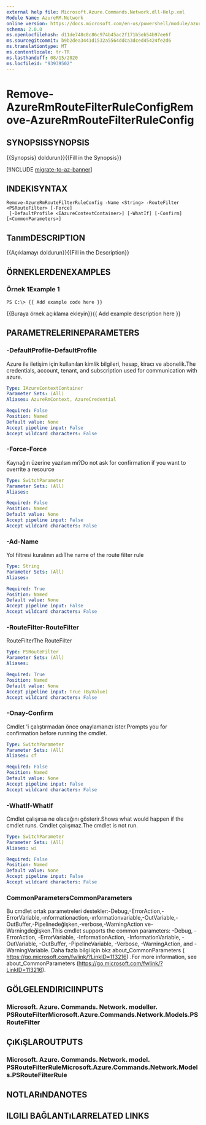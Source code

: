 ```yaml
---
external help file: Microsoft.Azure.Commands.Network.dll-Help.xml
Module Name: AzureRM.Network
online version: https://docs.microsoft.com/en-us/powershell/module/azurerm.network/remove-azurermroutefilterruleconfig
schema: 2.0.0
ms.openlocfilehash: d11de748c8c86c974b45ac2f171b5eb54b97ee6f
ms.sourcegitcommit: b9b2dea3441d1532a5564ddca3dced45424fe2d6
ms.translationtype: MT
ms.contentlocale: tr-TR
ms.lasthandoff: 08/15/2020
ms.locfileid: "93939502"
---
```

# <span data-ttu-id="c4cf9-101">Remove-AzureRmRouteFilterRuleConfig</span><span class="sxs-lookup"><span data-stu-id="c4cf9-101">Remove-AzureRmRouteFilterRuleConfig</span></span>

## <span data-ttu-id="c4cf9-102">SYNOPSIS</span><span class="sxs-lookup"><span data-stu-id="c4cf9-102">SYNOPSIS</span></span>
<span data-ttu-id="c4cf9-103">{{Synopsis} doldurun}}</span><span class="sxs-lookup"><span data-stu-id="c4cf9-103">{{Fill in the Synopsis}}</span></span>

[!INCLUDE [migrate-to-az-banner](../../includes/migrate-to-az-banner.md)]

## <span data-ttu-id="c4cf9-104">INDEKI</span><span class="sxs-lookup"><span data-stu-id="c4cf9-104">SYNTAX</span></span>

```
Remove-AzureRmRouteFilterRuleConfig -Name <String> -RouteFilter <PSRouteFilter> [-Force]
 [-DefaultProfile <IAzureContextContainer>] [-WhatIf] [-Confirm] [<CommonParameters>]
```

## <span data-ttu-id="c4cf9-105">Tanım</span><span class="sxs-lookup"><span data-stu-id="c4cf9-105">DESCRIPTION</span></span>
<span data-ttu-id="c4cf9-106">{{Açıklamayı doldurun}}</span><span class="sxs-lookup"><span data-stu-id="c4cf9-106">{{Fill in the Description}}</span></span>

## <span data-ttu-id="c4cf9-107">ÖRNEKLERDEN</span><span class="sxs-lookup"><span data-stu-id="c4cf9-107">EXAMPLES</span></span>

### <span data-ttu-id="c4cf9-108">Örnek 1</span><span class="sxs-lookup"><span data-stu-id="c4cf9-108">Example 1</span></span>
```
PS C:\> {{ Add example code here }}
```

<span data-ttu-id="c4cf9-109">{{Buraya örnek açıklama ekleyin}}</span><span class="sxs-lookup"><span data-stu-id="c4cf9-109">{{ Add example description here }}</span></span>

## <span data-ttu-id="c4cf9-110">PARAMETRELERINE</span><span class="sxs-lookup"><span data-stu-id="c4cf9-110">PARAMETERS</span></span>

### <span data-ttu-id="c4cf9-111">-DefaultProfile</span><span class="sxs-lookup"><span data-stu-id="c4cf9-111">-DefaultProfile</span></span>
<span data-ttu-id="c4cf9-112">Azure ile iletişim için kullanılan kimlik bilgileri, hesap, kiracı ve abonelik.</span><span class="sxs-lookup"><span data-stu-id="c4cf9-112">The credentials, account, tenant, and subscription used for communication with azure.</span></span>

```yaml
Type: IAzureContextContainer
Parameter Sets: (All)
Aliases: AzureRmContext, AzureCredential

Required: False
Position: Named
Default value: None
Accept pipeline input: False
Accept wildcard characters: False
```

### <span data-ttu-id="c4cf9-113">-Force</span><span class="sxs-lookup"><span data-stu-id="c4cf9-113">-Force</span></span>
<span data-ttu-id="c4cf9-114">Kaynağın üzerine yazılsın mı?</span><span class="sxs-lookup"><span data-stu-id="c4cf9-114">Do not ask for confirmation if you want to overrite a resource</span></span>

```yaml
Type: SwitchParameter
Parameter Sets: (All)
Aliases: 

Required: False
Position: Named
Default value: None
Accept pipeline input: False
Accept wildcard characters: False
```

### <span data-ttu-id="c4cf9-115">-Ad</span><span class="sxs-lookup"><span data-stu-id="c4cf9-115">-Name</span></span>
<span data-ttu-id="c4cf9-116">Yol filtresi kuralının adı</span><span class="sxs-lookup"><span data-stu-id="c4cf9-116">The name of the route filter rule</span></span>

```yaml
Type: String
Parameter Sets: (All)
Aliases: 

Required: True
Position: Named
Default value: None
Accept pipeline input: False
Accept wildcard characters: False
```

### <span data-ttu-id="c4cf9-117">-RouteFilter</span><span class="sxs-lookup"><span data-stu-id="c4cf9-117">-RouteFilter</span></span>
<span data-ttu-id="c4cf9-118">RouteFilter</span><span class="sxs-lookup"><span data-stu-id="c4cf9-118">The RouteFilter</span></span>

```yaml
Type: PSRouteFilter
Parameter Sets: (All)
Aliases: 

Required: True
Position: Named
Default value: None
Accept pipeline input: True (ByValue)
Accept wildcard characters: False
```

### <span data-ttu-id="c4cf9-119">-Onay</span><span class="sxs-lookup"><span data-stu-id="c4cf9-119">-Confirm</span></span>
<span data-ttu-id="c4cf9-120">Cmdlet 'i çalıştırmadan önce onaylamanızı ister.</span><span class="sxs-lookup"><span data-stu-id="c4cf9-120">Prompts you for confirmation before running the cmdlet.</span></span>

```yaml
Type: SwitchParameter
Parameter Sets: (All)
Aliases: cf

Required: False
Position: Named
Default value: None
Accept pipeline input: False
Accept wildcard characters: False
```

### <span data-ttu-id="c4cf9-121">-WhatIf</span><span class="sxs-lookup"><span data-stu-id="c4cf9-121">-WhatIf</span></span>
<span data-ttu-id="c4cf9-122">Cmdlet çalışırsa ne olacağını gösterir.</span><span class="sxs-lookup"><span data-stu-id="c4cf9-122">Shows what would happen if the cmdlet runs.</span></span> <span data-ttu-id="c4cf9-123">Cmdlet çalışmaz.</span><span class="sxs-lookup"><span data-stu-id="c4cf9-123">The cmdlet is not run.</span></span>

```yaml
Type: SwitchParameter
Parameter Sets: (All)
Aliases: wi

Required: False
Position: Named
Default value: None
Accept pipeline input: False
Accept wildcard characters: False
```

### <span data-ttu-id="c4cf9-124">CommonParameters</span><span class="sxs-lookup"><span data-stu-id="c4cf9-124">CommonParameters</span></span>
<span data-ttu-id="c4cf9-125">Bu cmdlet ortak parametreleri destekler:-Debug,-ErrorAction,-ErrorVariable,-ınformationaction,-ınformationvariable,-OutVariable,-OutBuffer,-Pipelinedeğişken,-verbose,-WarningAction ve-Warningdeğişken.</span><span class="sxs-lookup"><span data-stu-id="c4cf9-125">This cmdlet supports the common parameters: -Debug, -ErrorAction, -ErrorVariable, -InformationAction, -InformationVariable, -OutVariable, -OutBuffer, -PipelineVariable, -Verbose, -WarningAction, and -WarningVariable.</span></span> <span data-ttu-id="c4cf9-126">Daha fazla bilgi için bkz about_CommonParameters ( https://go.microsoft.com/fwlink/?LinkID=113216) .</span><span class="sxs-lookup"><span data-stu-id="c4cf9-126">For more information, see about_CommonParameters (https://go.microsoft.com/fwlink/?LinkID=113216).</span></span>

## <span data-ttu-id="c4cf9-127">GÖLGELENDIRICI</span><span class="sxs-lookup"><span data-stu-id="c4cf9-127">INPUTS</span></span>

### <span data-ttu-id="c4cf9-128">Microsoft. Azure. Commands. Network. modeller. PSRouteFilter</span><span class="sxs-lookup"><span data-stu-id="c4cf9-128">Microsoft.Azure.Commands.Network.Models.PSRouteFilter</span></span>

## <span data-ttu-id="c4cf9-129">ÇıKıŞLAR</span><span class="sxs-lookup"><span data-stu-id="c4cf9-129">OUTPUTS</span></span>

### <span data-ttu-id="c4cf9-130">Microsoft. Azure. Commands. Network. model. PSRouteFilterRule</span><span class="sxs-lookup"><span data-stu-id="c4cf9-130">Microsoft.Azure.Commands.Network.Models.PSRouteFilterRule</span></span>

## <span data-ttu-id="c4cf9-131">NOTLARıNDA</span><span class="sxs-lookup"><span data-stu-id="c4cf9-131">NOTES</span></span>

## <span data-ttu-id="c4cf9-132">ILGILI BAĞLANTıLAR</span><span class="sxs-lookup"><span data-stu-id="c4cf9-132">RELATED LINKS</span></span>

